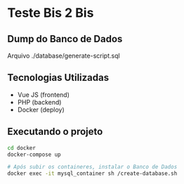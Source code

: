 # Teste Bis 2 Bis

## Dump do Banco de Dados
Arquivo ./database/generate-script.sql

## Tecnologias Utilizadas
- Vue JS (frontend)
- PHP (backend)
- Docker (deploy)

## Executando o projeto
```bash
cd docker
docker-compose up

# Após subir os containeres, instalar o Banco de Dados
docker exec -it mysql_container sh /create-database.sh
```